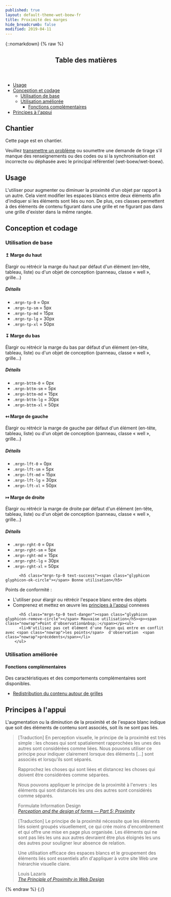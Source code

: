 ```yaml
---
published: true
layout: default-theme-wet-boew-fr
title: Proximité des marges
hide_breadcrumb: false
modified: 2019-04-11
---
```

{::nomarkdown}
{% raw %}
  <span class="wb-prettify all-pre"></span>
  <div class="row">
    <nav role="navigation" class="col-md-8">
      <div class="panel panel-default">
        <header class="panel-heading">
          <h2 class="panel-title">Table des matières</h2>
        </header>
        <div class="panel-body">
          <ul>
            <li><a href="#purpose">Usage</a></li>
            <li><a href="#design">Conception et codage</a>
              <ul>
                <li><a href="#basic">Utilisation de base</a> </li>
				<li><a href="#enhanced">Utilisation améliorée</a>
				  <ul>
				    <li><a href="#addon">Fonctions complémentaires</a></li>
			      </ul>
				</li>
              </ul>
            </li>
            <li><a href="#supporting">Principes à l'appui</a></li>
          </ul>
        </div>
      </div>
    </nav>
    <section class="col-md-4">
      <div class="panel panel-warning">
        <div class="panel-body">
          <h2 class="mrgn-tp-0 h4 text-warning"><span class="fa fa-exclamation-triangle"></span> Chantier</h2>
          <p>Cette page est en chantier.</p>
          <p>Veuillez <a href="https://github.com/wet-boew/wet-boew-styleguide/issues/new">transmettre un problème</a> ou soumettre une demande de tirage s'il manque des renseignements ou des codes ou si la synchronisation est incorrecte ou déphasée avec le principal référentiel (wet-boew/wet-boew).</p>
        </div>
      </div>
    </section>
  </div>
  <h2 id="purpose"><span class="fa-stack"><span class="fa fa-circle fa-stack-2x"></span><span class="fa fa-info fa-stack-1x fa-inverse"></span></span> Usage</h2>
  <p>L'utiliser pour augmenter ou diminuer la proximité d'un objet par rapport à un autre. Cela vient modifier les espaces blancs entre deux éléments afin d'indiquer si les éléments sont liés ou non. De plus, ces classes permettent à des éléments de contenu figurant dans une grille et ne figurant pas dans une grille d'exister dans la même rangée. </p>
  <h2 id="design"><span class="fa-stack"><span class="fa fa-circle fa-stack-2x"></span><span class="fa fa-paint-brush fa-stack-1x fa-inverse"></span></span> Conception et codage</h2>
  <h3 id="basic">Utilisation de base</h3>
  <div class="row">
    <div class="col-sm-6 col-lg-3">
      <h4 id="top"><span class="fa-stack"><span class="fa fa-circle fa-stack-2x"></span><span class="fa fa-stack-1x fa-inverse">&#8613; </span></span> Marge du haut</h4>
      <p>Élargir ou rétrécir la marge du haut par défaut d'un élément (en-tête, tableau, liste) ou d'un objet de conception (panneau, classe « well », grille...)</p>
      <div class="panel panel-default">
        <div class="panel-body">
          <h5 class="mrgn-tp-0">Détails</h5>
          <ul>
            <li><code>.mrgn-tp-0</code> = 0px</li>
            <li><code>.mrgn-tp-sm</code> = 5px</li>
            <li><code>.mrgn-tp-md</code> = 15px</li>
            <li><code>.mrgn-tp-lg</code> = 30px</li>
            <li><code>.mrgn-tp-xl</code> = 50px</li>
          </ul>
        </div>
      </div>
    </div>
    <div class="col-sm-6 col-lg-3">
      <h4 id="bottom"><span class="fa-stack"><span class="fa fa-circle fa-stack-2x"></span><span class="fa fa-stack-1x fa-inverse">&#8615; </span></span> Marge du bas</h4>
      <p>Élargir ou rétrécir la marge du bas par défaut d'un élément (en-tête, tableau, liste) ou d'un objet de conception (panneau, classe « well », grille...) </p>
      <div class="panel panel-default">
        <div class="panel-body">
          <h5 class="mrgn-tp-0">Détails</h5>
          <ul>
            <li><code>.mrgn-bttm-0</code> = 0px</li>
            <li><code>.mrgn-bttm-sm</code> = 5px</li>
            <li><code>.mrgn-bttm-md</code> = 15px</li>
            <li><code>.mrgn-bttm-lg</code> = 30px</li>
            <li><code>.mrgn-bttm-xl</code> = 50px</li>
          </ul>
        </div>
      </div>
    </div>
  <div class="clear visible-md"></div>
    <div class="col-sm-6 col-lg-3">
      <h4 id="left"><span class="fa-stack"><span class="fa fa-circle fa-stack-2x"></span><span class="fa fa-stack-1x fa-inverse">&#8612; </span></span> Marge de gauche</h4>
      <p>Élargir ou rétrécir la marge de gauche par défaut d'un élément (en-tête, tableau, liste) ou d'un objet de conception (panneau, classe « well », grille...) </p>
      <div class="panel panel-default">
        <div class="panel-body">
          <h5 class="mrgn-tp-0">Détails</h5>
          <ul>
            <li><code>.mrgn-lft-0</code> = 0px</li>
            <li><code>.mrgn-lft-sm</code> = 5px</li>
            <li><code>.mrgn-lft-md</code> = 15px</li>
            <li><code>.mrgn-lft-lg</code> = 30px</li>
            <li><code>.mrgn-lft-xl</code> = 50px</li>
          </ul>
        </div>
      </div>
    </div>
    <div class="col-sm-6 col-lg-3">
      <h4 id="right"><span class="fa-stack"><span class="fa fa-circle fa-stack-2x"></span><span class="fa fa-stack-1x fa-inverse">&#8614; </span></span> Marge de droite</h4>
      <p>Élargir ou rétrécir la marge de droite par défaut d'un élément (en-tête, tableau, liste) ou d'un objet de conception (panneau, classe « well », grille...) </p>
      <div class="panel panel-default">
        <div class="panel-body">
          <h5 class="mrgn-tp-0">Détails</h5>
          <ul>
            <li><code>.mrgn-rght-0</code> = 0px</li>
            <li><code>.mrgn-rght-sm</code> = 5px</li>
            <li><code>.mrgn-rght-md</code> = 15px</li>
            <li><code>.mrgn-rght-lg</code> = 30px</li>
            <li><code>.mrgn-rght-xl</code> = 50px</li>
          </ul>
        </div>
      </div>
    </div>
  </div>

          <h5 class="mrgn-tp-0 text-success"><span class="glyphicon glyphicon-ok-circle"></span> Bonne utilisation</h5>
<p><span class="nowrap">Points de conformité&nbsp;:</span></p>
        <ul>
            <li>L'utiliser pour élargir ou rétrécir l'espace blanc entre des objets</li>
			<li>Comprenez et mettez en œuvre les <a href="#supporting"> principes à l'appui</a> connexes</li>
          </ul>

          <h5 class="mrgn-tp-0 text-danger"><span class="glyphicon glyphicon-remove-circle"></span> Mauvaise utilisation</h5><p><span class="nowrap">Point d'observation&nbsp;:</span></p><ul>
          <li>N'utilisez pas cet élément d'une façon qui entre en conflit avec <span class="nowrap">les points</span>  d'observation  <span class="nowrap">précédents</span></li>
        </ul>

  <h3 id="enhanced">Utilisation améliorée</h3><h4 id="addon"><span class="fa-stack"><span class="fa fa-circle fa-stack-2x"></span><span class="fa fa-stack-1x fa-plus fa-inverse"></span></span> Fonctions complémentaires</h4> <p>Des caractéristiques et des comportements complémentaires sont disponibles.</p>
  <ul class="list-inline lst-spcd">
    <li><a class="btn btn-default" href="reflow-fr.html">Redistribution du contenu autour de grilles</a></li>
  </ul>
  <h2 id="supporting"><span class="fa-stack"> <span class="fa fa-circle fa-stack-2x"></span> <span class="fa fa-bookmark fa-stack-1x fa-inverse"></span> </span> Principes à l'appui</h2>
  <p>L'augmentation ou la diminution de la proximité et de l'espace blanc indique que soit des éléments de contenu sont associés, soit ils ne sont pas liés.</p>
  <blockquote>
    <p>[Traduction] En perception visuelle, le principe de la proximité est très simple : les choses qui sont spatialement rapprochées les unes des autres sont considérées comme liées. Nous pouvons utiliser ce principe pour indiquer clairement lorsque des éléments [...] sont associés et lorsqu'ils sont séparés.</p>
    <p>Rapprochez les choses qui sont liées et distancez les choses qui doivent être considérées comme séparées.</p>
    <p>Nous pouvons appliquer le principe de la proximité à l'envers : les éléments qui sont distancés les uns des autres sont considérés comme séparés. </p>
     <footer class="text-right">Formulate Information Design<br>
      <cite><a href="http://www.formulate.com.au/blog/perception-5-proximity" >Perception and the design of forms — Part 5: Proximity</a></cite></footer>
  </blockquote>
  <blockquote>
    <p>[Traduction] Le principe de la proximité nécessite que les éléments liés soient groupés visuellement, ce qui crée moins d'encombrement et qui offre une mise en page plus organisée. Les éléments qui ne sont pas liés les uns aux autres devraient être plus éloignés les uns des autres pour souligner leur absence de relation.</p>
    <p>Une utilisation efficace des espaces blancs et le groupement des éléments liés sont essentiels afin d'appliquer à votre site Web une hiérarchie visuelle claire.</p>
    <footer class="text-right">Louis Lazaris<br>
      <cite><a href="http://www.webdesignerdepot.com/2010/01/the-principle-of-proximity-in-web-design/" >The Principle of Proximity in Web Design </a></cite></footer>
  </blockquote>
{% endraw %}
{:/}
